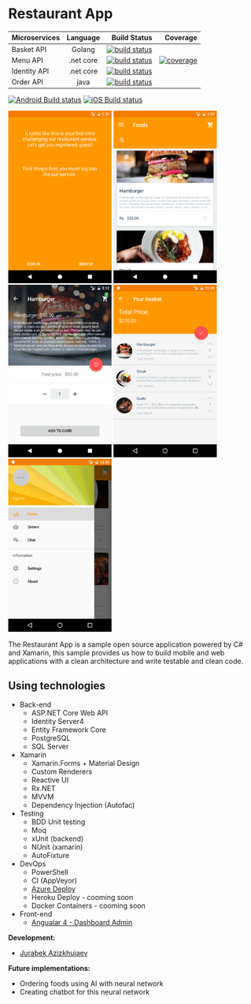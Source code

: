 # Restaurant App

| Microservices | Language      | Build Status| Coverage |
| ------------- |:-------------:| -----------:| --------:|
| Basket API    | Golang        |[![build status](https://cdn.jsdelivr.net/gh/Jurabek/restaurant-badges/basket_api_build_status.svg?sanitize=true)](https://gitlab.com/Jurabek/Restaurant-App/pipelines)|
| Menu API      | .net core     | [![build status](https://cdn.jsdelivr.net/gh/Jurabek/restaurant-badges/menu_api_build_status.svg?sanitize=true)](https://gitlab.com/Jurabek/Restaurant-App/pipelines) | [![coverage](https://cdn.jsdelivr.net/gh/Jurabek/restaurant-badges/menu_api_coverage.svg?sanitize=true)](https://gitlab.com/Jurabek/Restaurant-App/pipelines) |
| Identity API | .net core | [![build status](https://cdn.jsdelivr.net/gh/Jurabek/restaurant-badges/identity_api_build_status.svg?sanitize=true)](https://gitlab.com/Jurabek/Restaurant-App/pipelines) |
| Order API | java |[![build status](https://cdn.jsdelivr.net/gh/Jurabek/restaurant-badges/order_api_build_status.svg?sanitize=true)](https://gitlab.com/Jurabek/Restaurant-App/pipelines) |

[![Android Build status](https://build.appcenter.ms/v0.1/apps/ae1793a8-cb35-40cc-a5db-583847244261/branches/develop/badge)](https://appcenter.ms)
[![iOS Build status](https://build.appcenter.ms/v0.1/apps/9a0e12b9-f5cc-4a2c-8d54-f09e48cffd86/branches/develop/badge)](https://appcenter.ms)


<img src="art/1.png" width="210"/> <img src="art/2.png" width="210"/> <img src="art/3.png" width="210"/> <img src="art/4.png" width="210"/> <img src="art/5.png" width="210"/>

The Restaurant App is a sample open source application powered by C# and Xamarin, this sample provides us how to build mobile and web applications with a clean architecture and write testable and clean code.

## Using technologies

* Back-end
  * ASP.NET Core Web API
  * Identity Server4
  * Entity Framework Core
  * PostgreSQL
  * SQL Server
* Xamarin
  * Xamarin.Forms + Material Design
  * Custom Renderers
  * Reactive UI
  * Rx.NET
  * MVVM
  * Dependency Injection (Autofac)
* Testing
  * BDD Unit testing
  * Moq
  * xUnit (backend)
  * NUnit (xamarin)
  * AutoFixture
* DevOps
  * PowerShell
  * CI (AppVeyor)
  * [Azure Deploy](https://restaurantserverapi.azurewebsites.net/)
  * Heroku Deploy - cooming soon
  * Docker Containers - cooming soon
* Front-end
  * [Angualar 4 - Dashboard Admin](https://github.com/Jurabek/Restaurant-App-Dashboard)

**Development:**

* [Jurabek Azizkhujaev](https://github.com/jurabek)

**Future implementations:**

* Ordering foods using AI with neural network
* Creating chatbot for this neural network
